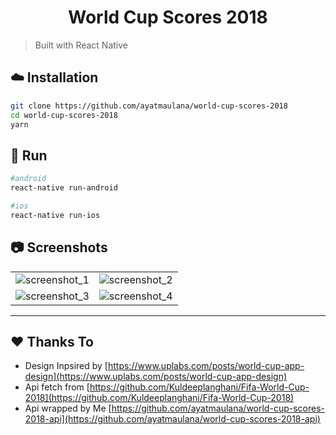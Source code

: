 <h1 align="center">
	  World Cup Scores 2018
</h1>

> Built with React Native

## :cloud: Installation

```bash
git clone https://github.com/ayatmaulana/world-cup-scores-2018
cd world-cup-scores-2018
yarn
```

## :memo: Run

```bash
#android
react-native run-android

#ios
react-native run-ios
```

## :camera: Screenshots

|    |    |
---- | ----
![screenshot_1](https://i.imgur.com/eX1hkUm.jpg ) | ![screenshot_2](https://i.imgur.com/1VyTmaJ.jpg ) 
![screenshot_3](https://i.imgur.com/omwfuMJ.jpg ) | ![screenshot_4](https://i.imgur.com/1u5JKnZ.jpg )
---

## :hearts: Thanks To

- Design Inpsired by [https://www.uplabs.com/posts/world-cup-app-design](https://www.uplabs.com/posts/world-cup-app-design)
- Api fetch from [https://github.com/Kuldeeplanghani/Fifa-World-Cup-2018](https://github.com/Kuldeeplanghani/Fifa-World-Cup-2018)
- Api wrapped by Me [https://github.com/ayatmaulana/world-cup-scores-2018-api](https://github.com/ayatmaulana/world-cup-scores-2018-api)
